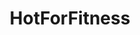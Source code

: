 ---
title: HotForFitness
crosslinks:
- livven
- alejandraguilmant
- FitNakedGirls
- Death_By_SnuSnu
- NessaDevil
- ass
---